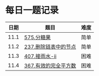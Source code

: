 # 每日一题记录

| 日期 | 题目                                                     | 难度 |
| ---- | -------------------------------------------------------- | ---- |
| 11.1 | [575.分糖果](./record/575.分糖果.md)                     | 简单 |
| 11.2 | [237.删除链表中的节点](./record/237.删除链表中的节点.md) | 简单 |
| 11.3 | [407.接雨水-ii](./record/407.接雨水-ii.md)               | 困难 |
| 11.4 | [367.有效的完全平方数](./record/367.有效的完全平方数.md) | 困难 |
